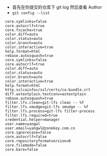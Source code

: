 <!--
 * @Author: yayxs
 * @Date: 2020-08-30 23:19:37
 * @LastEditTime: 2020-08-30 23:19:39
 * @LastEditors: yayxs
 * @Description:
 * @FilePath: \frontend-thick-talk\docs\git\README.md
 * @
-->

- 首先在你提交的仓库下 git log 然后查看 Author
- `git config --list`

```
core.symlinks=false
core.autocrlf=true
core.fscache=true
color.diff=auto
color.status=auto
color.branch=auto
color.interactive=true
help.format=html
rebase.autosquash=true
core.symlinks=false
core.autocrlf=true
color.diff=auto
color.status=auto
color.branch=auto
color.interactive=true
help.format=html
http.sslcainfo=/ssl/certs/ca-bundle.crt
diff.astextplain.textconv=astextplain
rebase.autosquash=true
filter.lfs.clean=git-lfs clean -- %f
filter.lfs.smudge=git-lfs smudge -- %f
filter.lfs.process=git-lfs filter-process
filter.lfs.required=true
credential.helper=manager
user.name=yangwl
user.email=yangwl@zonekey.com.cn
core.ignorecase=false
core.autocrlf=false
core.repositoryformatversion=0
core.filemode=false
core.bare=false
```
